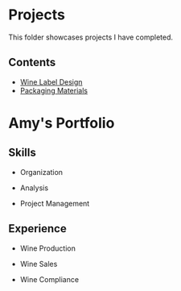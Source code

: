 # Projects
This folder showcases projects I have completed.
## Contents
* [Wine Label Design](wine_label_design)
* [Packaging Materials](packaging_materials)
# **Amy's Portfolio**

## **Skills**

* Organization

* Analysis

* Project Management

## **Experience**

* Wine Production

* Wine Sales

* Wine Compliance
